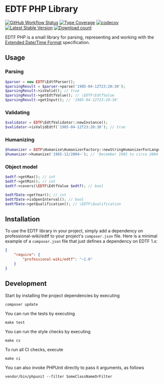 # EDTF PHP Library

[![GitHub Workflow Status](https://img.shields.io/github/workflow/status/ProfessionalWiki/EDTF/CI)](https://github.com/ProfessionalWiki/EDTF/actions?query=workflow%3ACI)
[![Type Coverage](https://shepherd.dev/github/ProfessionalWiki/EDTF/coverage.svg)](https://shepherd.dev/github/ProfessionalWiki/EDTF)
[![codecov](https://codecov.io/gh/ProfessionalWiki/EDTF/branch/master/graph/badge.svg?token=GnOG3FF16Z)](https://codecov.io/gh/ProfessionalWiki/EDTF)
[![Latest Stable Version](https://poser.pugx.org/professional-wiki/edtf/version.png)](https://packagist.org/packages/professional-wiki/edtf)
[![Download count](https://poser.pugx.org/professional-wiki/edtf/d/total.png)](https://packagist.org/packages/professional-wiki/edtf)

EDTF PHP is a small library for parsing, representing and working with the
[Extended Date/Time Format](https://www.loc.gov/standards/datetime/) specification.

## Usage

### Parsing

```php
$parser = new EDTF\EdtfParser();
$parsingResult = $parser->parse('1985-04-12T23:20:30');
$parsingResult->isValid(); // true
$parsingResult->getEdtfValue(); // \EDTF\EdtfValue
$parsingResult->getInput(); // '1985-04-12T23:20:30'
```

### Validating

```php
$validator = EDTF\EdtfValidator::newInstance();
$validator->isValidEdtf('1985-04-12T23:20:30'); // true
````

### Humanizing

```php
$humanizer = EDTF\Humanize\HumanizerFactory::newStringHumanizerForLanguage( 'en' );
$humanizer->humanize('1985-12/2004~'); // 'December 1985 to circa 2004'
````

### Object model

```php
$edtf->getMax(); // int
$edtf->getMin(); // int
$edtf->covers(\EDTF\EdtfValue $edtf); // bool
```

```php
$edtfDate->getYear(); // int
$edtfDate->isOpenInterval(); // bool
$edtfDate->getQualification(); // \EDTF\Qualification
```

## Installation

To use the EDTF library in your project, simply add a dependency on professional-wiki/edtf
to your project's `composer.json` file. Here is a minimal example of a `composer.json`
file that just defines a dependency on EDTF 1.x:

```json
{
    "require": {
        "professional-wiki/edtf": "~1.0"
    }
}
```

## Development

Start by installing the project dependencies by executing

    composer update

You can run the tests by executing

    make test
    
You can run the style checks by executing

    make cs
    
To run all CI checks, execute

    make ci
    
You can also invoke PHPUnit directly to pass it arguments, as follows

    vendor/bin/phpunit --filter SomeClassNameOrFilter
